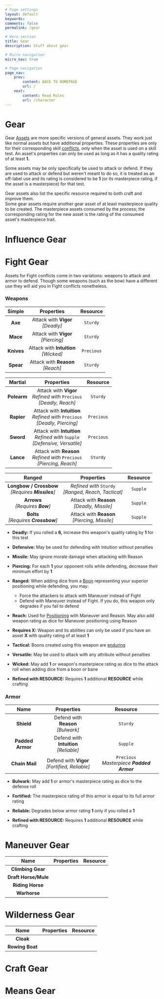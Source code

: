 ```yaml
---
# Page settings
layout: default
keywords:
comments: false
permalink: /gear

# Hero section
title: Gear
description: Stuff about gear

# Micro navigation
micro_nav: true

# Page navigation
page_nav:
    prev:
        content: BACK TO HOMEPAGE
        url: /
    next:
        content: Read Rules
        url: /character
---
```


# Gear

Gear [Assets](/assets) are more specific versions of general assets. They work just like normal assets but have additional properties. These properties are only for their corresponding skill [conflicts](conflicts), only when the asset is used on a skill test. An asset's properties can only be used as long as it has a quality rating of at least **1.**

Some assets may be only specifically be used to attack or defend. If they are used to attack or defend but weren't meant to do so, it is treated as an off-label use and its rating is considered to be **1** (or its masterpiece rating, if the asset is a masterpiece) for that test.  

Gear assets also list the specific resource required to both craft and improve them.  
Some gear assets require another gear asset of at least masterpiece quality to be created. The masterpiece assets consumed by the process; the corresponding rating for the new asset is the rating of the consumed asset's masterpiece trait.


# Influence Gear




# Fight Gear

Assets for Fight conflicts come in two variations: weapons to attack and armor to defend. Though some weapons (such as the bow) have a different use they will aid you in Fight conflicts nonetheless.


### Weapons

|   Simple   |               Properties                |  Resource  |
|:----------:|:---------------------------------------:|:----------:|
|  **Axe**   |   Attack with **Vigor**<br>_[Deadly]_   |  `Sturdy`  |
|  **Mace**  |  Attack with **Vigor**<br>_[Piercing]_  |  `Sturdy`  |
| **Knives** | Attack with **Intuition**<br>_[Wicked]_ | `Precious` |
| **Spear**  |   Attack with **Reason**<br>_[Reach]_   |  `Sturdy`  |

|   Martial   |                                    Properties                                    |  Resource  |
|:-----------:|:--------------------------------------------------------------------------------:|:----------:|
| **Polearm** |     Attack with **Vigor**<br>_Refined with_ `Precious`<br>_[Deadly, Reach]_      |  `Sturdy`  |
| **Rapier**  |  Attack with **Intuition**<br>_Refined with_ `Precious`<br>_[Deadly, Piercing]_  | `Precious` |
|  **Sword**  | Attack with **Intuition**<br>_Refined with_ `Supple`<br>_[Defensive, Versatile]_ | `Precious` |
|  **Lance**  |    Attack with **Reason**<br>_Refined with_ `Precious`<br>_[Piercing, Reach]_    |  `Sturdy`  |

|                       Ranged                        |                       Properties                       | Resource |
|:---------------------------------------------------:|:------------------------------------------------------:|:--------:|
| **Longbow / Crossbow**<br>_[Requires **Missiles**]_ | _Refined with_ `Sturdy`<br>_[Ranged, Reach, Tactical]_ | `Supple` |
|         **Arrows**<br>_[Requires **Bow**]_          |     Attack with **Reason**<br>_[Deadly, Missile]_      | `Supple` |
|       **Bolts**<br>_[Requires **Crossbow**]_        |    Attack with **Reason**<br>_[Piercing, Missile]_     | `Supple` |

- **Deadly:** If you rolled a **6,** increase this weapon's quality rating by **1** for this test
- **Defensive:** May be used for defending with Intuition without penalties
- **Missile:** May ignore morale damage when attacking with Reason
- **Piercing:** For each **1** your opponent rolls while defending, decrease their minimum effort by **1**
- **Ranged:** When adding dice from a [Boon](/character#boons) representing your superior positioning while defending, you may:
  - Force the attackers to attack with Maneuver instead of Fight
  - Defend with Maneuver instead of Fight. If you do, this weapon only degrades if you fail to defend
- **Reach:** Used for [Positioning](/conflicts#positioning) with Maneuver and Reason. May also add weapon rating as dice for Maneuver positioning using Reason
- **Requires X:** Weapon and its abilities can only be used if you have an asset **X** with quality rating of at least **1**
- **Tactical:** Boons created using this weapon are [enduring](/character#enduring-boons--banes)
- **Versatile:** May be used to attack with any attribute without penalties
- **Wicked:** May add **1** or weapon's masterpiece rating as dice to the attack roll when adding dice from a boon or bane

- **Refined with RESOURCE:** Requires **1** additional **RESOURCE** while crafting



### Armor

|       Name       |                    Properties                    |                   Resource                   |
|:----------------:|:------------------------------------------------:|:--------------------------------------------:|
|    **Shield**    |      Defend with **Reason**<br>_[Bulwark]_       |                   `Sturdy`                   |
| **Padded Armor** |    Defend with **Intuition**<br>_[Reliable]_     |                   `Supple`                   |
|  **Chain Mail**  | Defend with **Vigor**<br>_[Fortified, Reliable]_ | `Precious`<br>_Masterpiece **Padded Armor**_ |

- **Bulwark:** May add **1** or armor's masterpiece rating as dice to the defense roll
- **Fortified:** The masterpiece rating of this armor is equal to its full armor rating
- **Reliable:** Degrades below armor rating **1** only if you rolled a **1**

- **Refined with RESOURCE:** Requires **1** additional **RESOURCE** while crafting



# Maneuver Gear

|         Name         | Properties |     Resource     |
|:--------------------:|:----------:|:----------------:|
|  **Climbing Gear**   |            |                  |
| **Draft Horse/Mule** |            |                  |
|   **Riding Horse**   |            |                  |
|     **Warhorse**     |            |                  |



# Wilderness Gear

|       Name        | Properties |     Resource     |
|:-----------------:|:----------:|:----------------:|
|     **Cloak**     |            |                  |
|  **Rowing Boat**  |            |                  |



# Craft Gear




# Means Gear


